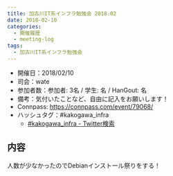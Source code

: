 ```yaml
---
title: 加古川IT系インフラ勉強会 2018.02
date: 2018-02-10
categories:
  - 開催履歴
  - meeting-log
tags:
  - 加古川IT系インフラ勉強会
---
```


* 開催日：2018/02/10
* 司会：wate
* 参加者数：参加者: 3名 / 学生:  名 / HanGout:  名
* 備考：気付いたことなど、自由に記入をお願いします！
* Connpass: https://connpass.com/event/79068/
* ハッシュタグ：#kakogawa_infra
    * [#kakogawa_infra - Twitter検索](https://twitter.com/search?q=%23kakogawa_infra&src=typd)

内容
-------------------------

人数が少なかったのでDebianインストール祭りをする！
